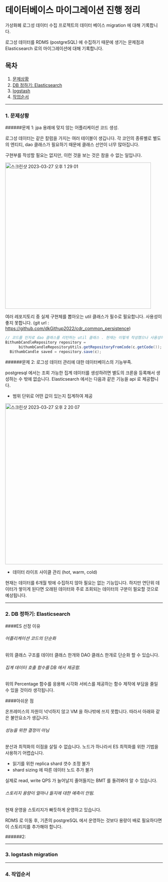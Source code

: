

# 데이터베이스 마이그레이션 진행 정리
가상화폐 로그성 데이터 수집 프로젝트의 데이터 베이스 migration 에 대해 기록합니다.

로그성 데이터를 RDMS (postgreSQL) 에 수집하기 때문에 생기는 문제점과  Elasticsearch 로의 마이그레이션에 대해 기록합니다. 

## 목차
1. [문제상황](#1.-문제상황)
2. [DB 정하기: Elasticsearch](#2._DB_정하기:_Elasticsearch)
3. [logstash](#3.logstash)
4. [작업순서](#4._작업순서)


---

### 1. 문제상황

######문제 1: jpa 용례에 맞지 않는 어플리케이션 코드 생성.

로그성 데이터는 같은 칼럼을 가지는 여러 테이블이 생깁니다. 각 코인의 종류별로 별도의 엔티티, dao 클래스가 필요하기 때문에 클래스 선언이 너무 많아집니다.

구현부를 작성할 필요는 없지만, 이런 것을 보는 것은 참을 수 없는 일입니다.

<img width="466" alt="스크린샷 2023-03-27 오후 1 29 01" src="https://user-images.githubusercontent.com/104286091/227841070-14618c4f-f55f-480a-baf1-cf346db7a132.png">


여러 레포지토리 중 실제 구현체를 뽑아오는 util 클래스가 필수로 필요합니다. 사용성이 좋지 못합니다. 
(git url : https://github.com/dkGithup2022/cdr_common_persistence)
```java
// 코드를 인자로 dao 클래스를 리턴하는 util 클래스 . 현재는 이렇게 작성했으나 사용성이 좋지 못함.
BithumbCandleRepository repository =
      bithumbCandleRepositoryUtils.getRepositoryFromCode(c.getCode());
  BithumbCandle saved = repository.save(c);
```

######문제 2: 로그성 데이터 관리에 대한 데이터베이스의 기능부족.

postgresql 에서는 조회 가능한 집계 데이터를 생성하려면 별도의 크론을 등록해서 생성하는 수 밖에 없습니다.
Elasticsearch 에서는 다음과 같은 기능을 api 로 제공합니다.


- 범위 단위로 어떤 값이 있는지 집계하여 제공

<img width="513" alt="스크린샷 2023-03-27 오후 2 20 07" src="https://user-images.githubusercontent.com/104286091/227847528-9e01686d-bc4f-4c4d-9c38-e3e25fe406b2.png">

- 데이터 라이프 사이클 관리 (hot, warm, cold)

현재는 데이터를 6개월 밖에 수집하지 않아 필요는 없는 기능입니다. 
하지만 연단위 데이터가 쌓이게 된다면 오래된 데이터와 주로 조회되는 데이터의 구분이 필요할 것으로 예상됩니다. 


---
### 2. DB 정하기: Elasticsearch
####ES 선정 이유
###### 어플리케이션 코드의 단순화
위의 클래스 구조를 데이터 클래스 한개와 DAO 클래스 한개로 단순화 할 수 있습니다. 


###### 집계 데이터 호출 함수를 DB 에서 제공함.
위의 Percentage 함수를 응용해 시각화 서비스를 제공하는 함수 제작에 부담을 줄일 수 있을 것이라 생각됩니다.


####아쉬운 점

온프레미스의 자원이 넉넉하지 않고 VM 을 하나밖에 쓰지 못합니다. 따라서 아래와 같은 불안요소가 생깁니다. 

###### 성능을 위한 결정이 아님
분산과 최적화의 이점을 살릴 수 없습니다. 노드가 하나라서 ES 최적화를 위한 기법을 사용하기 어렵습니다.
- 읽기를 위한 replica shard 갯수 조정 불가
- shard sizing 에 따른 데이터 노드 추가 불가

실제로 read, write QPS 가 늘어날지 줄어들지는 BMT 를 돌려봐야 알 수 있습니다.

###### 스토리지 용량이 얼마나 들지에 대한 예측이 안됨.

현재 운영을 스토리지가 빠듯하게 운영하고 있습니다.

RDMS 로 이동 후, 기존의 postgreSQL 에서 운영하는 것보다 용량이 배로 필요하다면 이 스토리지를 추가해야 합니다. 



######2: 

---
### 3. logstash migration

---
### 4. 작업순서



